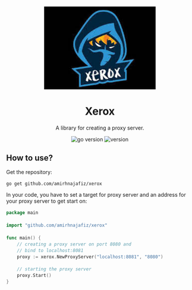<p align="center">
    <img src="assets/logo.jpeg" width="300" alt="logo" />
</p>

<h1 align="center">
    Xerox
</h1>

<p align="center">
    A library for creating a proxy server.
</p>

<p align="center">
    <img src="https://img.shields.io/badge/Go-1.17+-00ADD8?style=for-the-badge&logo=go" alt="go version" />
    <img src="https://img.shields.io/badge/Version-1.0.0-informational?style=for-the-badge&logo=none" alt="version" />
</p>

## How to use?
Get the repository:
```shell
go get github.com/amirhnajafiz/xerox
```

In your code, you have to set a target for proxy server and an address
for your proxy server to get start on:
```go
package main

import "github.com/amirhnajafiz/xerox"

func main() {
	// creating a proxy server on port 8080 and
	// bind to localhost:8081
	proxy := xerox.NewProxyServer("localhost:8081", "8080")

	// starting the proxy server
	proxy.Start()
}
```
